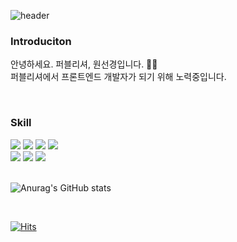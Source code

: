 <!--
**kyengee/kyengee** is a ✨ _special_ ✨ repository because its `README.md` (this file) appears on your GitHub profile.

Here are some ideas to get you started:

- 🔭 I’m currently working on ...
- 🌱 I’m currently learning ...
- 👯 I’m looking to collaborate on ...
- 🤔 I’m looking for help with ...
- 💬 Ask me about ...
- 📫 How to reach me: ...
- 😄 Pronouns: ...
- ⚡ Fun fact: ...
-->

![header](https://capsule-render.vercel.app/api?type=wave&color=auto&height=300&section=header&text=kyengee&fontSize=90)

<h3>Introduciton</h3>
<p>안녕하세요. 퍼블리셔, 원선경입니다. 👩🏻<br>
퍼블리셔에서 프론트엔드 개발자가 되기 위해 노력중입니다.</p>

<br>

<h3>Skill</h3>
<div>
  <img src="https://img.shields.io/badge/html5-E34F26?style=flat&logo=css&logoColor=white"/>
  <img src="https://img.shields.io/badge/css-1572B6?style=flat&logo=css&logoColor=white"/>
  <img src="https://img.shields.io/badge/javascript-F7DF1E?style=flat&logo=css&logoColor=white"/>
  <img src="https://img.shields.io/badge/jquery-0769AD?style=flat&logo=css&logoColor=white"/>
</div>

<div>
  <img src="https://img.shields.io/badge/visualstudiocode-007ACC?style=flat&logo=css&logoColor=white"/>
  <img src="https://img.shields.io/badge/adobephotoshop-31A8FF?style=flat&logo=css&logoColor=white"/>
  <img src="https://img.shields.io/badge/adobeillustrator-FF9A00?style=flat&logo=css&logoColor=white"/>
</div>

<br>

![Anurag's GitHub stats](https://github-readme-stats.vercel.app/api?username=kyengee&show_icons=true&theme=gruvbox) <br>

<br>

[![Hits](https://hits.seeyoufarm.com/api/count/incr/badge.svg?url=https%3A%2F%2Fgithub.com%2Fkyengee%2Fhit-counter&count_bg=%23AD69FF&title_bg=%232F1031&icon=&icon_color=%235A5A5A&title=hits&edge_flat=false)](https://hits.seeyoufarm.com)



